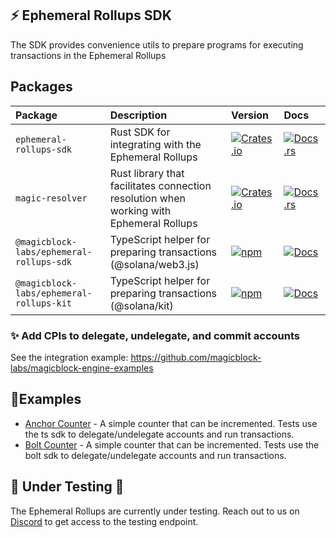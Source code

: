## ⚡ Ephemeral Rollups SDK

The SDK provides convenience utils to prepare programs for executing transactions in the Ephemeral Rollups

## Packages

| Package                                  | Description                                                                             | Version                                                                                                                                                            | Docs                                                                                        |
|:-----------------------------------------|:----------------------------------------------------------------------------------------|:-------------------------------------------------------------------------------------------------------------------------------------------------------------------|:--------------------------------------------------------------------------------------------|
| `ephemeral-rollups-sdk`                  | Rust SDK for integrating with the Ephemeral Rollups                                     | [![Crates.io](https://img.shields.io/crates/v/ephemeral-rollups-sdk?color=blue)](https://crates.io/crates/ephemeral-rollups-sdk)                                   | [![Docs.rs](https://img.shields.io/badge/docs-tutorials-blue)](https://docs.magicblock.gg/) |
| `magic-resolver`                         | Rust library that facilitates connection resolution when working with Ephemeral Rollups | [![Crates.io](https://img.shields.io/crates/v/ephemeral-rollups-sdk?color=blue)](https://crates.io/crates/magic-resolver)                                          | [![Docs.rs](https://img.shields.io/badge/docs-tutorials-blue)](https://docs.magicblock.gg/) |
| `@magicblock-labs/ephemeral-rollups-sdk` | TypeScript helper for preparing transactions (@solana/web3.js)                           | [![npm](https://img.shields.io/npm/v/@magicblock-labs/ephemeral-rollups-sdk.svg?color=blue)](https://www.npmjs.com/package/@magicblock-labs/ephemeral-rollups-sdk) | [![Docs](https://img.shields.io/badge/docs-tutorials-blue)](https://docs.magicblock.gg)     |
| `@magicblock-labs/ephemeral-rollups-kit` | TypeScript helper for preparing transactions (@solana/kit)                              | [![npm](https://img.shields.io/npm/v/@magicblock-labs/ephemeral-rollups-kit.svg?color=blue)](https://www.npmjs.com/package/@magicblock-labs/ephemeral-rollups-kit) | [![Docs](https://img.shields.io/badge/docs-tutorials-blue)](https://docs.magicblock.xyz)    |

### ✨ Add CPIs to delegate, undelegate, and commit accounts

See the integration example: https://github.com/magicblock-labs/magicblock-engine-examples

## 👷Examples

- [Anchor Counter](https://github.com/magicblock-labs/magicblock-engine-examples/blob/main/anchor-counter/README.md) - A simple counter that can be incremented. Tests use the ts sdk to delegate/undelegate accounts and run transactions.
- [Bolt Counter](https://github.com/magicblock-labs/magicblock-engine-examples/blob/main/bolt-counter/README.md) - A simple counter that can be incremented. Tests use the bolt sdk to delegate/undelegate accounts and run transactions.

## 🚧 Under Testing 🚧

The Ephemeral Rollups are currently under testing. Reach out to us on [Discord](https://discord.com/invite/MBkdC3gxcv) to get access to the testing endpoint. 
